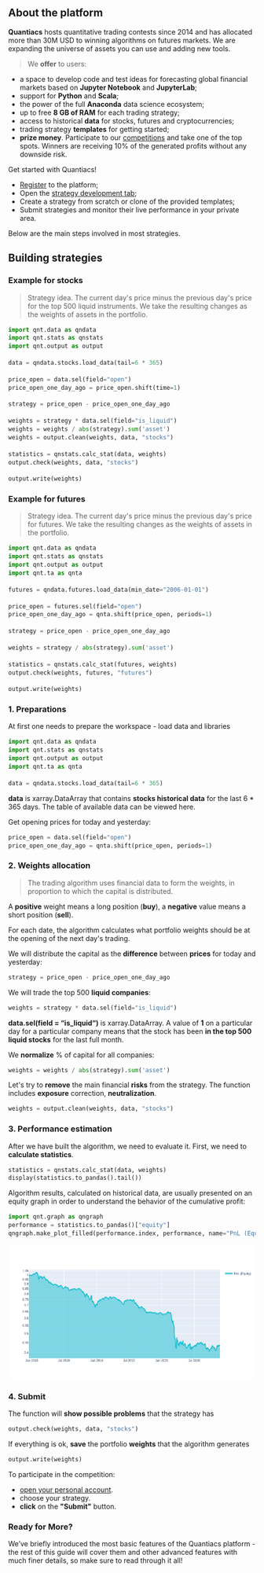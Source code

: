 ## About the platform

**Quantiacs** hosts quantitative trading contests since 2014 and has allocated more than 30M USD to winning algorithms on futures markets. We are expanding the universe of assets you can use and adding new tools.

> We **offer** to users:
* a space to develop code and test ideas for forecasting global financial markets based on **Jupyter Notebook** and **JupyterLab**;
* support for **Python** and **Scala**;
* the power of the full **Anaconda** data science ecosystem;
* up to free **8 GB of RAM** for each trading strategy;
* access to historical **data** for stocks, futures and cryptocurrencies;
* trading strategy **templates** for getting started;
* **prize money**. Participate to our <a href='/contest' target='_blank'>competitions</a> and take one of the top spots. Winners are receiving 10% of the generated profits without any downside risk.

<p class="tip">Get started with Quantiacs!</p>

* <a class="tip" href='/personalpage/registration' target='_blank'>Register</a> to the platform;
* Open the <a class="tip" href='/personalpage/strategies' target='_blank'> strategy development tab</a>;
* Create a strategy from scratch or clone of the provided templates;
* Submit strategies and monitor their live performance in your private area.

Below are the main steps involved in most strategies.


## Building strategies

### Example for stocks


> Strategy idea. The current day's price minus the previous day's price for the top 500 liquid instruments. We take the resulting changes as the weights of assets in the portfolio.

```python
import qnt.data as qndata
import qnt.stats as qnstats
import qnt.output as output

data = qndata.stocks.load_data(tail=6 * 365)

price_open = data.sel(field="open")
price_open_one_day_ago = price_open.shift(time=1)

strategy = price_open - price_open_one_day_ago

weights = strategy * data.sel(field="is_liquid")
weights = weights / abs(strategy).sum('asset')
weights = output.clean(weights, data, "stocks")

statistics = qnstats.calc_stat(data, weights)
output.check(weights, data, "stocks")

output.write(weights)
```


### Example for futures


> Strategy idea. The current day's price minus the previous day's price for futures. We take the resulting changes as the weights of assets in the portfolio.

```python
import qnt.data as qndata
import qnt.stats as qnstats
import qnt.output as output
import qnt.ta as qnta

futures = qndata.futures.load_data(min_date="2006-01-01")

price_open = futures.sel(field="open")
price_open_one_day_ago = qnta.shift(price_open, periods=1)

strategy = price_open - price_open_one_day_ago

weights = strategy / abs(strategy).sum('asset')

statistics = qnstats.calc_stat(futures, weights)
output.check(weights, futures, "futures")

output.write(weights)
```

### 1. Preparations

At first one needs to prepare the workspace - load data and libraries

```python
import qnt.data as qndata
import qnt.stats as qnstats
import qnt.output as output
import qnt.ta as qnta

data = qndata.stocks.load_data(tail=6 * 365)
```

**data** is xarray.DataArray that contains **stocks historical data** for the last 6 * 365 days. 
The table of available data can be viewed here.

Get opening prices for today and yesterday:

```python
price_open = data.sel(field="open")
price_open_one_day_ago = qnta.shift(price_open, periods=1)
```

### 2. Weights allocation
> The trading algorithm uses financial data to form the weights, in proportion to which the capital is distributed. 

A **positive** weight means a long position (**buy**), a **negative** value means a short position (**sell**).

<p class="tip">For each date, the algorithm calculates what portfolio weights should be at the opening of the next day's trading.</p>

We will distribute the capital as the **difference** between **prices** for today and yesterday:
```python
strategy = price_open - price_open_one_day_ago
```
We will trade the top 500 **liquid companies**:

```python
weights = strategy * data.sel(field="is_liquid")
```
**data.sel(field = “is_liquid“)** is xarray.DataArray. A value of **1** on a particular day for a particular company means that the stock has been **in the top 500 liquid stocks** for the last full month.

We **normalize** % of capital for all companies:
```python
weights = weights / abs(strategy).sum('asset')
```
Let's try to **remove** the main financial **risks** from the strategy. The function includes **exposure** correction, **neutralization**.
```python
weights = output.clean(weights, data, "stocks")
```
### 3. Performance estimation
After we have built the algorithm, we need to evaluate it. First, we need to **calculate statistics**.

```python
statistics = qnstats.calc_stat(data, weights)
display(statistics.to_pandas().tail())
```

Algorithm results, calculated on historical data, are usually presented on an equity graph in order to understand the behavior of the cumulative profit:

```python
import qnt.graph as qngraph
performance = statistics.to_pandas()["equity"]
qngraph.make_plot_filled(performance.index, performance, name="PnL (Equity)", type="log")
```

![Equity](equity.png)
### 4. Submit

The function will **show possible problems** that the strategy has
```python
output.check(weights, data, "stocks")
```

If everything is ok, **save** the portfolio **weights** that the algorithm generates

```python
output.write(weights)
```

<p class="tip">To participate in the competition:</p>

* <a class="tip" href='/personalpage/strategies' target='_blank'>open your personal account</a>.
* choose your strategy.
* **click** on the **"Submit"** button.

### Ready for More?

We’ve briefly introduced the most basic features of the Quantiacs platform - the rest of this guide will cover them and other advanced features with much finer details, so make sure to read through it all!
